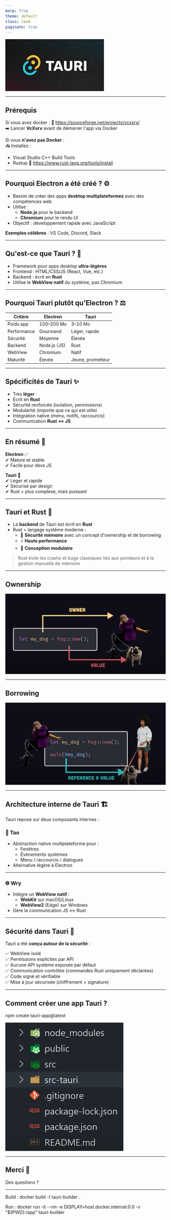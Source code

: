 ```yaml
---
marp: true
theme: default
class: lead
paginate: true
---
```


![width:1000px](tauri-logo.png)

---

## Prérequis

Si vous avez docker : 
🔗 https://sourceforge.net/projects/vcxsrv/  
➡️ Lancer **VcXsrv** avant de démarrer l'app via Docker


Si vous **n'avez pas Docker** :  
📥 Installez :
- Visual Studio C++ Build Tools  
- Rustup 
🔗 https://www.rust-lang.org/tools/install

---

## Pourquoi Electron a été créé ? ⚙️

- Besoin de créer des apps **desktop multiplateformes** avec des compétences web
- Utilise :
  - **Node.js** pour le backend
  - **Chromium** pour le rendu UI
- Objectif : développement rapide avec JavaScript

**Exemples célèbres** : VS Code, Discord, Slack

---

## Qu'est-ce que Tauri ? 🦀

- Framework pour apps desktop **ultra-légères**
- Frontend : HTML/CSS/JS (React, Vue, etc.)
- Backend : écrit en **Rust**
- Utilise le **WebView natif** du système, pas Chromium

---

## Pourquoi Tauri plutôt qu'Electron ? ⚖️

| Critère          | Electron         | Tauri             |
|------------------|------------------|-------------------|
| Poids app        | 100–200 Mo       | 3–10 Mo           |
| Performance      | Gourmand         | Léger, rapide     |
| Sécurité         | Moyenne          | Élevée            |
| Backend          | Node.js (JS)     | Rust              |
| WebView          | Chromium         | Natif             |
| Maturité         | Élevée           | Jeune, prometteur |

---

## Spécificités de Tauri ✨

- Très **léger**
- Écrit en **Rust**
- Sécurité renforcée (isolation, permissions)
- Modularité (importe que ce qui est utile)
- Intégration native (menu, notifs, raccourcis)
- Communication **Rust ↔️ JS**

---

## En résumé 📝

**Electron** ✅  
✔ Mature et stable  
✔ Facile pour devs JS

**Tauri** 🦀  
✔ Léger et rapide  
✔ Sécurisé par design  
✔ Rust = plus complexe, mais puissant

---

## Tauri et Rust 🦀

- Le **backend** de Tauri est écrit en **Rust**
- Rust = langage système moderne :
  - 🔐 **Sécurité mémoire** avec un concept d'ownership et de borrowing
  - ⚡ **Haute performance**
  - 🧩 **Conception modulaire**

> Rust évite les crashs et bugs classiques liés aux pointeurs et à la gestion manuelle de mémoire

---

## Ownership

![width:1000px](Rust_ownership.png)

---

## Borrowing 

![width:1000px](Rust_borrowing.png)

---

## Architecture interne de Tauri 🏗️

Tauri repose sur deux composants internes :

### 🧱 **Tao**
- Abstraction native multiplateforme pour :
  - Fenêtres
  - Événements systèmes
  - Menu / raccourcis / dialogues
- Alternative légère à Electron

---

### 🌐 **Wry**
- Intègre un **WebView natif** :
  - **WebKit** sur macOS/Linux
  - **WebView2** (Edge) sur Windows
- Gère la communication JS ↔ Rust

---

## Sécurité dans Tauri 🔐

Tauri a été **conçu autour de la sécurité** :

✅ WebView isolé  
✅ Permissions explicites par API  
✅ Aucune API système exposée par défaut  
✅ Communication contrôlée (commandes Rust uniquement déclarées)  
✅ Code signé et vérifiable  
✅ Mise à jour sécurisée (chiffrement + signature)

---

## Comment créer une app Tauri ?

npm create tauri-app@latest

![width:400px](Tauri_init.png)

---

## Merci 🙌

Des questions ?  

---

Build :
docker build -t tauri-builder .

Run :
docker run -it --rm -e DISPLAY=host.docker.internal:0.0 -v "${PWD}:/app" tauri-builder